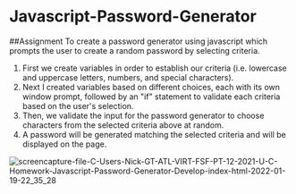 # Javascript-Password-Generator

##Assignment 
To create a password generator using javascript which prompts the user to create a random password by selecting criteria. 

1. First we create variables in order to establish our criteria (i.e. lowercase and uppercase letters, numbers, and special characters). 
2. Next I created variables based on different choices, each with its own window prompt, followed by an "if" statement to validate each criteria based on the user's selection.
3. Then, we validate the input for the password generator to choose characters from the selected criteria above at random. 
4. A password will be generated matching the selected criteria and will be displayed on the page. 


![screencapture-file-C-Users-Nick-GT-ATL-VIRT-FSF-PT-12-2021-U-C-Homework-Javascript-Password-Generator-Develop-index-html-2022-01-19-22_35_28](https://user-images.githubusercontent.com/94868925/150267805-f686e400-9286-44f9-afdf-06bae9977881.png)
